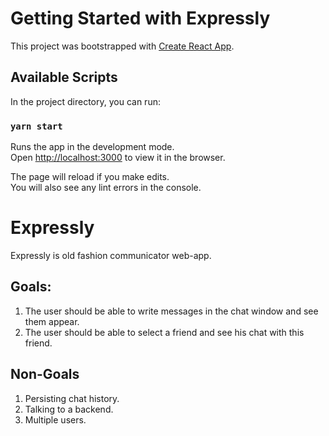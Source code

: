 # Getting Started with Expressly

This project was bootstrapped with [Create React App](https://github.com/facebook/create-react-app).

## Available Scripts

In the project directory, you can run:

### `yarn start`

Runs the app in the development mode.\
Open [http://localhost:3000](http://localhost:3000) to view it in the browser.

The page will reload if you make edits.\
You will also see any lint errors in the console.


# Expressly

Expressly is old fashion communicator web-app. 

## Goals:
1. The user should be able to write messages in the chat window and see them appear.
2. The user should be able to select a friend and see his chat with this friend.
 
## Non-Goals
1. Persisting chat history.
2. Talking to a backend.
3. Multiple users.